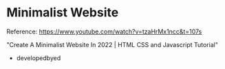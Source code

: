 # Minimalist Website

Reference: https://www.youtube.com/watch?v=tzaHrMx1ncc&t=107s

"Create A Minimalist Website In 2022 | HTML CSS and Javascript Tutorial"

- developedbyed
